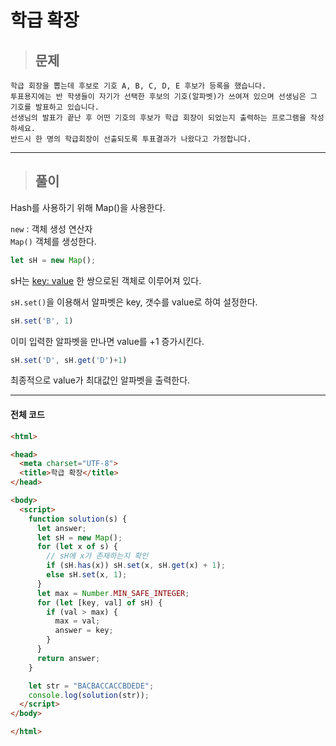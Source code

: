 # 학급 확장

> ## 문제

```
학급 회장을 뽑는데 후보로 기호 A, B, C, D, E 후보가 등록을 했습니다.
투표용지에는 반 학생들이 자기가 선택한 후보의 기호(알파벳)가 쓰여져 있으며 선생님은 그 기호를 발표하고 있습니다.
선생님의 발표가 끝난 후 어떤 기호의 후보가 학급 회장이 되었는지 출력하는 프로그램을 작성하세요. 
반드시 한 명의 학급회장이 선출되도록 투표결과가 나왔다고 가정합니다.
```
***

> ## 풀이

Hash를 사용하기 위해 Map()을 사용한다.

`new` : 객체 생성 연산자<br/>
`Map()` 객체를 생성한다.
```jsx
let sH = new Map();
```
sH는 <u>key: value</u> 한 쌍으로된 객체로 이루어져 있다.

`sH.set()`을 이용해서 알파벳은 key, 갯수를 value로 하여 설정한다.
```jsx
sH.set('B', 1)
```
이미 입력한 알파벳을 만나면 value를 +1 증가시킨다.
```jsx
sH.set('D', sH.get('D')+1)
```
최종적으로 value가 최대값인 알파벳을 출력한다.
***

#### 전체 코드
```html
<html>

<head>
  <meta charset="UTF-8">
  <title>학급 확장</title>
</head>

<body>
  <script>
    function solution(s) {
      let answer;
      let sH = new Map();
      for (let x of s) {
        // sH에 x가 존재하는지 확인
        if (sH.has(x)) sH.set(x, sH.get(x) + 1);
        else sH.set(x, 1);
      }
      let max = Number.MIN_SAFE_INTEGER;
      for (let [key, val] of sH) {
        if (val > max) {
          max = val;
          answer = key;
        }
      }
      return answer;
    }

    let str = "BACBACCACCBDEDE";
    console.log(solution(str));
  </script>
</body>

</html>
```